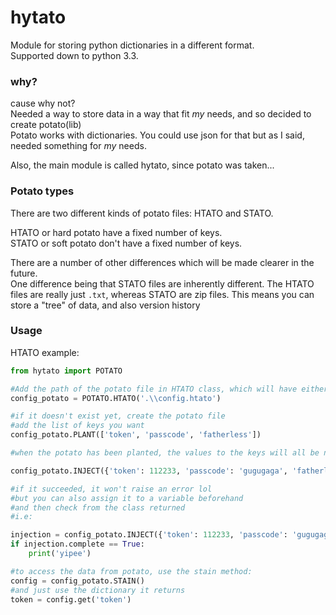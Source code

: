 # hytato
Module for storing python dictionaries in a different format.\
Supported down to python 3.3.

### why?
cause why not?\
Needed a way to store data in a way that fit *my* needs, and so decided to create potato(lib)\
Potato works with dictionaries. You could use json for that but as I said, needed something for *my* needs.

Also, the main module is called hytato, since potato was taken...

### Potato types
There are two different kinds of potato files: HTATO and STATO.

HTATO or hard potato have a fixed number of keys.\
STATO or soft potato don't have a fixed number of keys.

There are a number of other differences which will be made clearer in the future.\
One difference being that STATO files are inherently different. The HTATO files are really just `.txt`, whereas STATO are zip files.
This means you can store a "tree" of data, and also version history

### Usage
HTATO example:
```py
from hytato import POTATO

#Add the path of the potato file in HTATO class, which will have either the .htato or .stato file extension.
config_potato = POTATO.HTATO('.\\config.htato')

#if it doesn't exist yet, create the potato file
#add the list of keys you want
config_potato.PLANT(['token', 'passcode', 'fatherless'])

#when the potato has been planted, the values to the keys will all be none, so now add the data

config_potato.INJECT({'token': 112233, 'passcode': 'gugugaga', 'fatherless': True})

#if it succeeded, it won't raise an error lol
#but you can also assign it to a variable beforehand
#and then check from the class returned
#i.e:

injection = config_potato.INJECT({'token': 112233, 'passcode': 'gugugaga', 'fatherless': True})
if injection.complete == True:
    print('yipee')

#to access the data from potato, use the stain method:
config = config_potato.STAIN()
#and just use the dictionary it returns
token = config.get('token')
```
